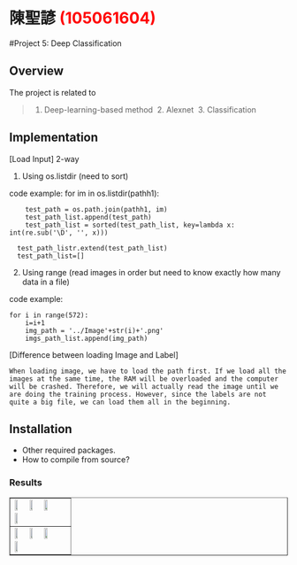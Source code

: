 # 陳聖諺 <span style="color:red">(105061604)</span>

#Project 5: Deep Classification

## Overview
The project is related to 
> 1. Deep-learning-based method
  2. Alexnet
  3. Classification

## Implementation
[Load Input] 2-way
1. Using os.listdir  (need to sort)    

code example:
    for im in os.listdir(pathh1):
        
        test_path = os.path.join(pathh1, im)
        test_path_list.append(test_path)
        test_path_list = sorted(test_path_list, key=lambda x: int(re.sub('\D', '', x)))

      test_path_listr.extend(test_path_list)
      test_path_list=[]
2. Using range (read images in order but need to know exactly how many data in a file)

code example:

    for i in range(572):
        i=i+1
        img_path = '../Image'+str(i)+'.png'
        imgs_path_list.append(img_path)

[Difference between loading Image and Label]

	When loading image, we have to load the path first. If we load all the images at the same time, the RAM will be overloaded and the computer will be crashed. Therefore, we will actually read the image until we are doing the training process. However, since the labels are not quite a big file, we can load them all in the beginning.




## Installation
* Other required packages.
* How to compile from source?

### Results

<table border=1>
<tr>
<td>
<img src="placeholder.jpg" width="24%"/>
<img src="placeholder.jpg"  width="24%"/>
<img src="placeholder.jpg" width="24%"/>
<img src="placeholder.jpg" width="24%"/>
</td>
</tr>

<tr>
<td>
<img src="placeholder.jpg" width="24%"/>
<img src="placeholder.jpg"  width="24%"/>
<img src="placeholder.jpg" width="24%"/>
<img src="placeholder.jpg" width="24%"/>
</td>
</tr>

</table>


